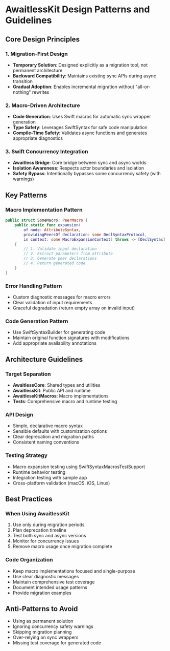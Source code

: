 # AwaitlessKit Design Patterns and Guidelines

## Core Design Principles

### 1. Migration-First Design

- **Temporary Solution**: Designed explicitly as a migration tool, not permanent architecture
- **Backward Compatibility**: Maintains existing sync APIs during async transition
- **Gradual Adoption**: Enables incremental migration without "all-or-nothing" rewrites

### 2. Macro-Driven Architecture

- **Code Generation**: Uses Swift macros for automatic sync wrapper generation
- **Type Safety**: Leverages SwiftSyntax for safe code manipulation
- **Compile-Time Safety**: Validates async functions and generates appropriate diagnostics

### 3. Swift Concurrency Integration

- **Awaitless Bridge**: Core bridge between sync and async worlds
- **Isolation Awareness**: Respects actor boundaries and isolation
- **Safety Bypass**: Intentionally bypasses some concurrency safety (with warnings)

## Key Patterns

### Macro Implementation Pattern

```swift
public struct SomeMacro: PeerMacro {
    public static func expansion(
        of node: AttributeSyntax,
        providingPeersOf declaration: some DeclSyntaxProtocol,
        in context: some MacroExpansionContext) throws -> [DeclSyntax]
    {
        // 1. Validate input declaration
        // 2. Extract parameters from attribute
        // 3. Generate peer declarations
        // 4. Return generated code
    }
}
```

### Error Handling Pattern

- Custom diagnostic messages for macro errors
- Clear validation of input requirements
- Graceful degradation (return empty array on invalid input)

### Code Generation Pattern

- Use SwiftSyntaxBuilder for generating code
- Maintain original function signatures with modifications
- Add appropriate availability annotations

## Architecture Guidelines

### Target Separation

- **AwaitlessCore**: Shared types and utilities
- **AwaitlessKit**: Public API and runtime
- **AwaitlessKitMacros**: Macro implementations
- **Tests**: Comprehensive macro and runtime testing

### API Design

- Simple, declarative macro syntax
- Sensible defaults with customization options
- Clear deprecation and migration paths
- Consistent naming conventions

### Testing Strategy

- Macro expansion testing using SwiftSyntaxMacrosTestSupport
- Runtime behavior testing
- Integration testing with sample app
- Cross-platform validation (macOS, iOS, Linux)

## Best Practices

### When Using AwaitlessKit

1. Use only during migration periods
2. Plan deprecation timeline
3. Test both sync and async versions
4. Monitor for concurrency issues
5. Remove macro usage once migration complete

### Code Organization

- Keep macro implementations focused and single-purpose
- Use clear diagnostic messages
- Maintain comprehensive test coverage
- Document intended usage patterns
- Provide migration examples

## Anti-Patterns to Avoid

- Using as permanent solution
- Ignoring concurrency safety warnings
- Skipping migration planning
- Over-relying on sync wrappers
- Missing test coverage for generated code
